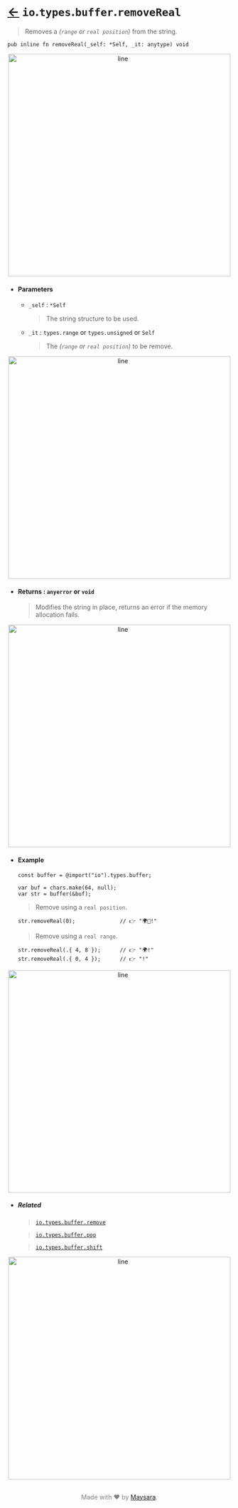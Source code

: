 # [←](../readme.md) `io`.`types`.`buffer`.`removeReal`

> Removes a _(`range` or `real position`)_ from the string.

```zig
pub inline fn removeReal(_self: *Self, _it: anytype) void
```


<div align="center">
<img src="https://raw.githubusercontent.com/Super-ZIG/io/refs/heads/main/docs/dist/img/md/line.png" alt="line" style="width:500px;"/>
</div>

- #### Parameters

    - `_self` : `*Self`

        > The string structure to be used.

    - `_it` : `types.range` or `types.unsigned` or `Self`

        > The _(`range` or `real position`)_ to be remove.


<div align="center">
<img src="https://raw.githubusercontent.com/Super-ZIG/io/refs/heads/main/docs/dist/img/md/line.png" alt="line" style="width:500px;"/>
</div>

- #### Returns : `anyerror` or `void`

    > Modifies the string in place, returns an error if the memory allocation fails.

<div align="center">
<img src="https://raw.githubusercontent.com/Super-ZIG/io/refs/heads/main/docs/dist/img/md/line.png" alt="line" style="width:500px;"/>
</div>

- #### Example

    ```zig
    const buffer = @import("io").types.buffer;
    ```

    ```zig
    var buf = chars.make(64, null);
    var str = buffer(&buf);
    ```

    > Remove using a `real position`.

    ```zig
    str.removeReal(0);              // 👉 "🌍🌟!"
    ```

    > Remove using a `real range`.

    ```zig
    str.removeReal(.{ 4, 8 });      // 👉 "🌍!"
    str.removeReal(.{ 0, 4 });      // 👉 "!"
    ```

<div align="center">
<img src="https://raw.githubusercontent.com/Super-ZIG/io/refs/heads/main/docs/dist/img/md/line.png" alt="line" style="width:500px;"/>
</div>

- ##### Related

  > [`io.types.buffer.remove`](./remove.md)

  > [`io.types.buffer.pop`](./pop.md)

  > [`io.types.buffer.shift`](./shift.md)

<div align="center">
<img src="https://raw.githubusercontent.com/Super-ZIG/io/refs/heads/main/docs/dist/img/md/line.png" alt="line" style="width:500px;"/>
</div>

<p align="center" style="color:grey;"><br />Made with ❤️ by <a href="http://github.com/maysara-elshewehy" target="blank">Maysara</a>.</p>